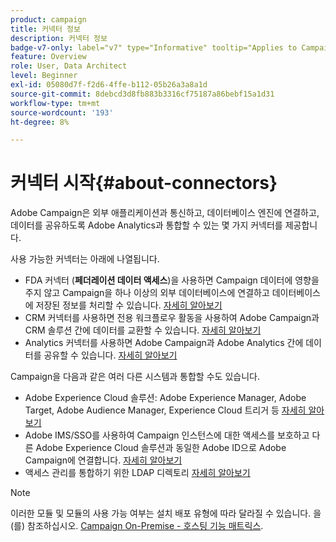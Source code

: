 ```yaml
---
product: campaign
title: 커넥터 정보
description: 커넥터 정보
badge-v7-only: label="v7" type="Informative" tooltip="Applies to Campaign Classic v7 only"
feature: Overview
role: User, Data Architect
level: Beginner
exl-id: 05080d7f-f2d6-4ffe-b112-05b26a3a8a1d
source-git-commit: 8debcd3d8fb883b3316cf75187a86bebf15a1d31
workflow-type: tm+mt
source-wordcount: '193'
ht-degree: 8%

---
```


# 커넥터 시작{#about-connectors}



Adobe Campaign은 외부 애플리케이션과 통신하고, 데이터베이스 엔진에 연결하고, 데이터를 공유하도록 Adobe Analytics과 통합할 수 있는 몇 가지 커넥터를 제공합니다.

사용 가능한 커넥터는 아래에 나열됩니다.

* FDA 커넥터 (**페더레이션 데이터 액세스**)을 사용하면 Campaign 데이터에 영향을 주지 않고 Campaign을 하나 이상의 외부 데이터베이스에 연결하고 데이터베이스에 저장된 정보를 처리할 수 있습니다. [자세히 알아보기](../../installation/using/about-fda.md)
* CRM 커넥터를 사용하면 전용 워크플로우 활동을 사용하여 Adobe Campaign과 CRM 솔루션 간에 데이터를 교환할 수 있습니다. [자세히 알아보기](../../platform/using/crm-connectors.md)
* Analytics 커넥터를 사용하면 Adobe Campaign과 Adobe Analytics 간에 데이터를 공유할 수 있습니다. [자세히 알아보기](../../platform/using/adobe-analytics-connector.md)

Campaign을 다음과 같은 여러 다른 시스템과 통합할 수도 있습니다.

* Adobe Experience Cloud 솔루션: Adobe Experience Manager, Adobe Target, Adobe Audience Manager, Experience Cloud 트리거 등 [자세히 알아보기](../../integrations/using/about-campaign-integrations.md)
* Adobe IMS/SSO를 사용하여 Campaign 인스턴스에 대한 액세스를 보호하고 다른 Adobe Experience Cloud 솔루션과 동일한 Adobe ID으로 Adobe Campaign에 연결합니다. [자세히 알아보기](../../integrations/using/about-adobe-id.md)
* 액세스 관리를 통합하기 위한 LDAP 디렉토리 [자세히 알아보기](../../installation/using/connecting-through-ldap.md)

>[!NOTE]
>
>이러한 모듈 및 모듈의 사용 가능 여부는 설치 배포 유형에 따라 달라질 수 있습니다. 을(를) 참조하십시오. [Campaign On-Premise - 호스팅 기능 매트릭스](../../installation/using/capability-matrix.md).

